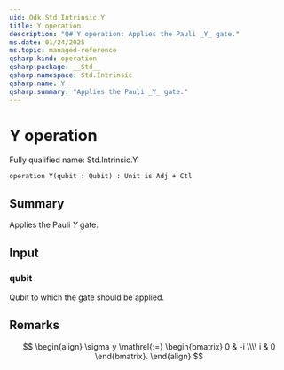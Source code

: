 ```yaml
---
uid: Qdk.Std.Intrinsic.Y
title: Y operation
description: "Q# Y operation: Applies the Pauli _Y_ gate."
ms.date: 01/24/2025
ms.topic: managed-reference
qsharp.kind: operation
qsharp.package: __Std__
qsharp.namespace: Std.Intrinsic
qsharp.name: Y
qsharp.summary: "Applies the Pauli _Y_ gate."
---
```


# Y operation

Fully qualified name: Std.Intrinsic.Y

```qsharp
operation Y(qubit : Qubit) : Unit is Adj + Ctl
```

## Summary
Applies the Pauli _Y_ gate.

## Input
### qubit
Qubit to which the gate should be applied.

## Remarks
$$
\begin{align}
    \sigma_y \mathrel{:=}
    \begin{bmatrix}
        0 & -i \\\\
        i & 0
    \end{bmatrix}.
\end{align}
$$
